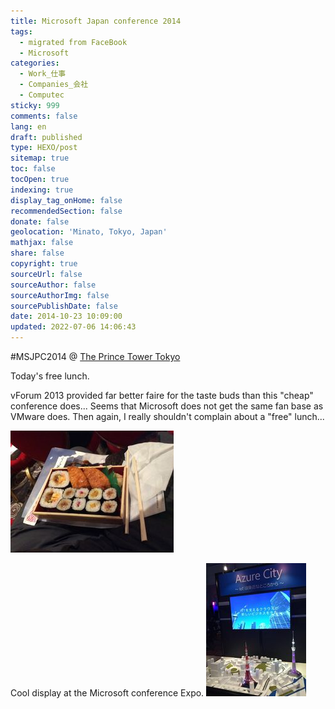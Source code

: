 ```yaml
---
title: Microsoft Japan conference 2014
tags:
  - migrated from FaceBook
  - Microsoft
categories:
  - Work_仕事
  - Companies_会社
  - Computec
sticky: 999
comments: false
lang: en
draft: published
type: HEXO/post
sitemap: true
toc: false
tocOpen: true
indexing: true
display_tag_onHome: false
recommendedSection: false
donate: false
geolocation: 'Minato, Tokyo, Japan'
mathjax: false
share: false
copyright: true
sourceUrl: false
sourceAuthor: false
sourceAuthorImg: false
sourcePublishDate: false
date: 2014-10-23 10:09:00
updated: 2022-07-06 14:06:43
---
```

#MSJPC2014 @ [The Prince Tower Tokyo](http://www.princehotels.co.jp/parktower/)

Today's free lunch.

vForum 2013 provided far better faire for the taste buds than this "cheap" conference does... Seems that Microsoft does not get the same fan base as VMware does.
Then again, I really shouldn't complain about a "free" lunch...

![](./Microsoft-Japan-conference-2014/1891154_726116180807586_7541655637791965821_n.jpg)


Cool display at the Microsoft conference Expo.
![](./Microsoft-Japan-conference-2014/1902858_726160037469867_2473217729561025723_n.jpg)
